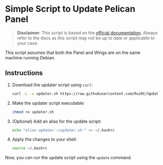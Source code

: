 # Simple Script to Update Pelican Panel

> **Disclaimer**: This script is based on the [official documentation](https://pelican.dev/docs/). Always refer to the docs as this script may not be up to date or applicable to your case.

This script assumes that both the Panel and Wings are on the same machine running Debian.

## Instructions

1. Download the updater script using `curl`:

    ```bash
    curl -L -o updater.sh https://raw.githubusercontent.com/RuiRC/Update-Pelican/main/updater.sh
    ```

2. Make the updater script executable:

    ```bash
    chmod +x updater.sh
    ```

3. (Optional) Add an alias for the update script:

    ```bash
    echo "alias update='~/updater.sh'" >> ~/.bashrc
    ```

4. Apply the changes to your shell:

    ```bash
    source ~/.bashrc
    ```

Now, you can run the update script using the `update` command.
